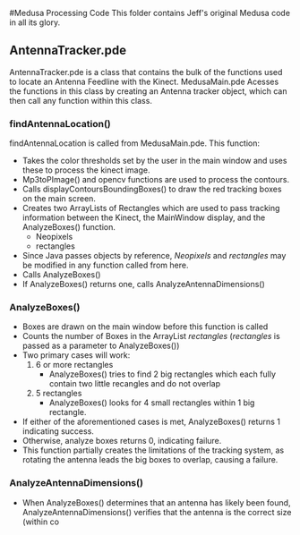 #Medusa Processing Code
This folder contains Jeff's original Medusa code in all its glory.
## AntennaTracker.pde
AntennaTracker.pde is a class that contains the bulk of the functions used to locate an Antenna Feedline with the Kinect. MedusaMain.pde Acesses the functions in this class by creating an Antenna tracker object, which can then call any function within this class. 
### findAntennaLocation()
findAntennaLocation is called from MedusaMain.pde. This function: 
* Takes the color thresholds set by the user in the main window and uses these to process the kinect image.   
* Mp3toPImage() and opencv functions are used to process the contours. 
* Calls displayContoursBoundingBoxes() to draw the red tracking boxes on the main screen. 
* Creates two ArrayLists of Rectangles which are used to pass tracking information between the Kinect, the MainWindow display, and the AnalyzeBoxes() function. 
    * Neopixels
    * rectangles
* Since Java passes objects by reference, *Neopixels* and *rectangles* may be modified in any function called from here. 
* Calls AnalyzeBoxes()
* If AnalyzeBoxes() returns one, calls AnalyzeAntennaDimensions()

### AnalyzeBoxes()
* Boxes are drawn on the main window before this function is called
* Counts the number of Boxes in the ArrayList *rectangles* (*rectangles* is passed as a parameter to AnalyzeBoxes())
* Two primary cases will work: 
   1. 6 or more rectangles
      * AnalyzeBoxes() tries to find 2 big rectangles which each fully contain two little recangles and do not overlap 
   2. 5 rectangles
      * AnalyzeBoxes() looks for 4 small rectangles within 1 big rectangle.
* If either of the aforementioned cases is met, AnalyzeBoxes() returns 1 indicating success.
* Otherwise, analyze boxes returns 0, indicating failure.
* This function partially creates the limitations of the tracking system, as rotating the antenna leads the big boxes to overlap, causing a failure.
### AnalyzeAntennaDimensions()
* When AnalyzeBoxes() determines that an antenna has likely been found, AnalyzeAntennaDimensions() verifies that the antenna is the correct size (within co

